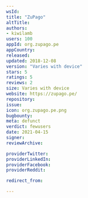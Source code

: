 ```yaml
---
wsId: 
title: "ZuPago"
altTitle: 
authors:
- kiwilamb
users: 100
appId: org.zupago.pe
appCountry: 
released: 
updated: 2018-12-08
version: "Varies with device"
stars: 5
ratings: 5
reviews: 2
size: Varies with device
website: https://zupago.pe/
repository: 
issue: 
icon: org.zupago.pe.png
bugbounty: 
meta: defunct
verdict: fewusers
date: 2021-04-15
signer: 
reviewArchive:

providerTwitter: 
providerLinkedIn: 
providerFacebook: 
providerReddit: 

redirect_from:

---
```


